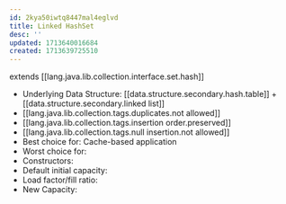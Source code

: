 ```yaml
---
id: 2kya50iwtq8447mal4eglvd
title: Linked HashSet
desc: ''
updated: 1713640016684
created: 1713639725510
---
```


extends [[lang.java.lib.collection.interface.set.hash]]

- Underlying Data Structure: [[data.structure.secondary.hash.table]] + [[data.structure.secondary.linked list]]
- [[lang.java.lib.collection.tags.duplicates.not allowed]]
- [[lang.java.lib.collection.tags.insertion order.preserved]]
- [[lang.java.lib.collection.tags.null insertion.not allowed]]
- Best choice for: Cache-based application
- Worst choice for:
- Constructors:
- Default initial capacity:
- Load factor/fill ratio:
- New Capacity:

